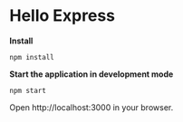 Hello Express
============

**Install**
```
npm install
```

**Start the application in development mode**
```
npm start
```

Open http://localhost:3000 in your browser.
